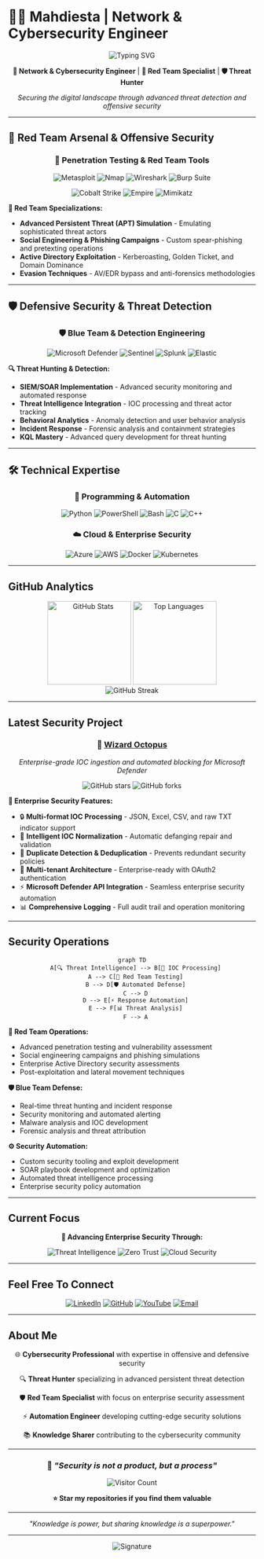 # 👨‍💻 Mahdiesta | Network & Cybersecurity Engineer 

<div align="center">
  <img src="https://readme-typing-svg.demolab.com?font=Fira+Code&size=22&pause=1000&color=00D9FF&background=0D1117&center=true&width=600&lines=Network+%26+Cybersecurity+Engineer;Red+Team+Specialist;Threat+Hunter+%26+Detection+Engineer;Automation+Security+Enthusiast" alt="Typing SVG" />
</div>

<div align="center">
  
  **🎯 Network & Cybersecurity Engineer** | **🔴 Red Team Specialist** | **🛡️ Threat Hunter**
  
  *Securing the digital landscape through advanced threat detection and offensive security*
  
</div>

---

## 🔴 Red Team Arsenal & Offensive Security

<div align="center">
  
  ### 🎯 Penetration Testing & Red Team Tools
  
  ![Metasploit](https://img.shields.io/badge/Metasploit-2E3440?style=for-the-badge&logo=metasploit&logoColor=white)
  ![Nmap](https://img.shields.io/badge/Nmap-4682B4?style=for-the-badge&logo=nmap&logoColor=white)
  ![Wireshark](https://img.shields.io/badge/Wireshark-1679A7?style=for-the-game&logo=wireshark&logoColor=white)
  ![Burp Suite](https://img.shields.io/badge/Burp_Suite-FF6633?style=for-the-badge&logo=burp-suite&logoColor=white)
  
  ![Cobalt Strike](https://img.shields.io/badge/Cobalt_Strike-FF0000?style=for-the-badge&logo=cobalt&logoColor=white)
  ![Empire](https://img.shields.io/badge/Empire-8B0000?style=for-the-badge&logo=empire&logoColor=white)
  ![Mimikatz](https://img.shields.io/badge/Mimikatz-DC143C?style=for-the-badge&logo=key&logoColor=white)
  
</div>

**🔴 Red Team Specializations:**
- **Advanced Persistent Threat (APT) Simulation** - Emulating sophisticated threat actors
- **Social Engineering & Phishing Campaigns** - Custom spear-phishing and pretexting operations
- **Active Directory Exploitation** - Kerberoasting, Golden Ticket, and Domain Dominance
- **Evasion Techniques** - AV/EDR bypass and anti-forensics methodologies


---

## 🛡️ Defensive Security & Threat Detection

<div align="center">
  
  ### 🛡️ Blue Team & Detection Engineering
  
  ![Microsoft Defender](https://img.shields.io/badge/Microsoft_Defender-00A4EF?style=for-the-badge&logo=microsoft&logoColor=black)
  ![Sentinel](https://img.shields.io/badge/Azure_Sentinel-0078D4?style=for-the-badge&logo=microsoft-azure&logoColor=white)
  ![Splunk](https://img.shields.io/badge/Splunk-000000?style=for-the-badge&logo=splunk&logoColor=white)
  ![Elastic](https://img.shields.io/badge/Elastic-005571?style=for-the-badge&logo=elastic&logoColor=white)
  
</div>

**🔍 Threat Hunting & Detection:**
- **SIEM/SOAR Implementation** - Advanced security monitoring and automated response
- **Threat Intelligence Integration** - IOC processing and threat actor tracking
- **Behavioral Analytics** - Anomaly detection and user behavior analysis
- **Incident Response** - Forensic analysis and containment strategies
- **KQL Mastery** - Advanced query development for threat hunting

---

## 🛠️ Technical Expertise

<div align="center">
  
  ### 🔧 Programming & Automation
  ![Python](https://img.shields.io/badge/Python-3776AB?style=for-the-badge&logo=python&logoColor=white)
  ![PowerShell](https://img.shields.io/badge/PowerShell-5391FE?style=for-the-badge&logo=powershell&logoColor=white)
  ![Bash](https://img.shields.io/badge/Bash-4EAA25?style=for-the-badge&logo=gnu-bash&logoColor=white)
  ![C](https://img.shields.io/badge/C-A8B9CC?style=for-the-badge&logo=c&logoColor=black)
  ![C++](https://img.shields.io/badge/C++-00599C?style=for-the-badge&logo=cplusplus&logoColor=white)
  
  ### ☁️ Cloud & Enterprise Security
  ![Azure](https://img.shields.io/badge/Azure-0078D4?style=for-the-badge&logo=microsoft-azure&logoColor=white)
  ![AWS](https://img.shields.io/badge/AWS-232F3E?style=for-the-badge&logo=amazon-aws&logoColor=white)
  ![Docker](https://img.shields.io/badge/Docker-2496ED?style=for-the-badge&logo=docker&logoColor=white)
  ![Kubernetes](https://img.shields.io/badge/Kubernetes-326CE5?style=for-the-badge&logo=kubernetes&logoColor=white)
  
</div>

---

##  GitHub Analytics

<div align="center">
  <img src="https://github-readme-stats.vercel.app/api?username=xl337x&show_icons=true&theme=tokyonight&hide_border=true&count_private=true&include_all_commits=true&bg_color=0D1117&title_color=00D9FF&text_color=8B949E&icon_color=00D9FF" height="170" alt="GitHub Stats"/>
  <img src="https://github-readme-stats.vercel.app/api/top-langs/?username=xl337x&theme=tokyonight&hide_border=true&layout=compact&card_width=320&bg_color=0D1117&title_color=00D9FF&text_color=8B949E" height="170" alt="Top Languages"/>
</div>

<div align="center">
  <img src="https://github-readme-streak-stats.herokuapp.com/?user=xl337x&theme=tokyonight&hide_border=true&background=0D1117&stroke=00D9FF&ring=00D9FF&fire=FF6600&currStreakNum=FFFFFF&sideNums=FFFFFF&currStreakLabel=00D9FF&sideLabels=8B949E&dates=8B949E" alt="GitHub Streak"/>
</div>

---

## Latest Security Project

<div align="center">
  
  ### 🐙 [Wizard Octopus](https://github.com/xl337x/Wizard-Octopus)
  
  *Enterprise-grade IOC ingestion and automated blocking for Microsoft Defender*
  
  ![GitHub stars](https://img.shields.io/github/stars/xl337x/Wizard-Octopus?style=for-the-badge&logo=github&color=00D9FF)
  ![GitHub forks](https://img.shields.io/github/forks/xl337x/Wizard-Octopus?style=for-the-badge&logo=github&color=00D9FF)
  
</div>

**🎯 Enterprise Security Features:**
- 🔒 **Multi-format IOC Processing** - JSON, Excel, CSV, and raw TXT indicator support
- 🔧 **Intelligent IOC Normalization** - Automatic defanging repair and validation
- 🚫 **Duplicate Detection & Deduplication** - Prevents redundant security policies
- 🏢 **Multi-tenant Architecture** - Enterprise-ready with OAuth2 authentication
- ⚡ **Microsoft Defender API Integration** - Seamless enterprise security automation
- 📊 **Comprehensive Logging** - Full audit trail and operation monitoring

---

##  Security Operations

<div align="center">
  
  ```mermaid
  graph TD
    A[🔍 Threat Intelligence] --> B[🎯 IOC Processing]
    A --> C[🔴 Red Team Testing]
    B --> D[🛡️ Automated Defense]
    C --> D
    D --> E[⚡ Response Automation]
    E --> F[📊 Threat Analysis]
    F --> A
  ```
  
</div>

**🔴 Red Team Operations:**
- Advanced penetration testing and vulnerability assessment
- Social engineering campaigns and phishing simulations
- Enterprise Active Directory security assessments
- Post-exploitation and lateral movement techniques

**🛡️ Blue Team Defense:**
- Real-time threat hunting and incident response
- Security monitoring and automated alerting
- Malware analysis and IOC development
- Forensic analysis and threat attribution

**⚙️ Security Automation:**
- Custom security tooling and exploit development
- SOAR playbook development and optimization
- Automated threat intelligence processing
- Enterprise security policy automation

---

##  Current Focus

<div align="center">
  
  **🚀 Advancing Enterprise Security Through:**
  
  ![Threat Intelligence](https://img.shields.io/badge/Threat_Intelligence-FF6B35?style=flat-square&logo=brain&logoColor=white)
  ![Zero Trust](https://img.shields.io/badge/Zero_Trust-2E86AB?style=flat-square&logo=shield&logoColor=white)
  ![Cloud Security](https://img.shields.io/badge/Cloud_Security-A23B72?style=flat-square&logo=cloud&logoColor=white)
  
</div>

---

##  Feel Free To Connect

<div align="center">
  
  [![LinkedIn](https://img.shields.io/badge/LinkedIn-0077B5?style=for-the-badge&logo=linkedin&logoColor=white)](https://linkedin.com/in/shammari)
  [![GitHub](https://img.shields.io/badge/GitHub-181717?style=for-the-badge&logo=github&logoColor=white)](https://github.com/xl337x)
  [![YouTube](https://img.shields.io/badge/YouTube-FF0000?style=for-the-badge&logo=youtube&logoColor=white)](https://www.youtube.com/c/mahdiesta)
  [![Email](https://img.shields.io/badge/Email-D14836?style=for-the-badge&logo=gmail&logoColor=white)](mailto:mahdiesta@gmail.com)
  
</div>

---

##  About Me

<div align="center">
  
  🌐 **Cybersecurity Professional** with expertise in offensive and defensive security
  
  🔍 **Threat Hunter** specializing in advanced persistent threat detection
  
  🛡️ **Red Team Specialist** with focus on enterprise security assessment
  
  ⚡ **Automation Engineer** developing cutting-edge security solutions
  
  📚 **Knowledge Sharer** contributing to the cybersecurity community
  
</div>

---

<div align="center">
  
  ### 💭 *"Security is not a product, but a process"*
  
  ![Visitor Count](https://visitor-badge.laobi.icu/badge?page_id=xl337x.xl337x&color=00D9FF)
  
  **⭐ Star my repositories if you find them valuable**
  
</div>

---

<div align="center">
<em>"Knowledge is power, but sharing knowledge is a superpower."</em>

---

<img src="https://capsule-render.vercel.app/api?type=waving&color=gradient&customColorList=0,2,3,4,5,6&height=100&section=footer&text=Protecting%20Your%20Cyber%20Space&fontSize=16&fontAlignY=65&fontColor=ffffff" alt="Signature" />
</div>
